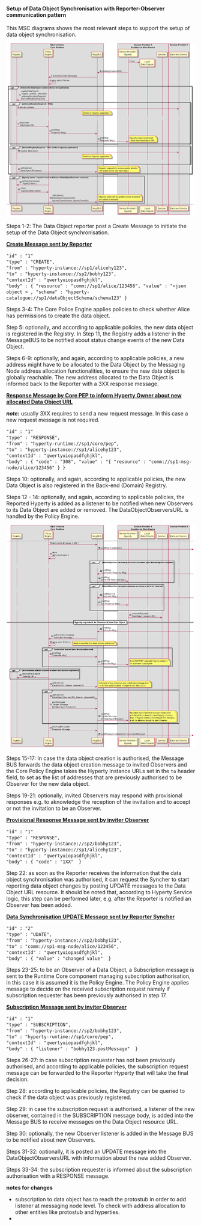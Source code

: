 #### Setup of Data Object Synchronisation with Reporter-Observer communication pattern

This MSC diagrams shows the most relevant steps to support the setup of data object synchronisation.

![Figure @runtime-basic-create-sync1 Request to create a Sync Data Object](syncher-create.png)

Steps 1-2: The Data Object reporter post a Create Message to initiate the setup of the Data Object synchronisation.

**[Create Message sent by Reporter](https://github.com/reTHINK-project/architecture/tree/master/docs/datamodel/message#createmessagebody)**

```
"id" : "1"
"type" : "CREATE",
"from" : "hyperty-instance://sp1/alicehy123",
"to" : "hyperty-instance://sp2/bobhy123",
"contextId" : "qwertyuiopasdfghjkl",
"body" : { "resource" : "comm://sp1/alice/123456", "value" : "<json object > , "schema" : "hyperty-catalogue://sp1/dataObjectSchema/schema123" }
```

Steps 3-4: The Core Police Engine applies policies to check whether Alice has permissions to create the data object.

Step 5: optionally, and according to applicable policies, the new data object is registered in the Registry. In Step 11, the Registry adds a listener in the MessageBUS to be notified about status change events of the new Data Object.

Steps 6-9: optionally, and again, according to applicable policies, a new address might have to be allocated to the Data Object by the Messaging Node address allocation functionalities, to ensure the new data object is globally reachable. The new address allocated to the Data Object is informed back to the Reporter with a 3XX response message.

**[Response Message by Core PEP to inform Hyperty Owner about new allocated Data Object URL](https://github.com/reTHINK-project/architecture/tree/master/docs/datamodel/message#createmessagebody)**

***note:*** usually 3XX requires to send a new request message. In this case a new request message is not required.

```
"id" : "1"
"type" : "RESPONSE",
"from" : "hyperty-runtime://sp1/core/pep",
"to" : "hyperty-instance://sp1/alicehy123",
"contextId" : "qwertyuiopasdfghjkl",
"body" : { "code" : "308", "value" : "{ "resource" : "comm://sp1-msg-node/alice/123456" } }
```

Steps 10: optionally, and again, according to applicable policies, the new Data Object is also registered in the Back-end (Domain) Registry.

Steps 12 - 14: optionally, and again, according to applicable policies, the Reported Hyperty is added as a listener to be notified when new Observers to its Data Object are added or removed. The DataObjectObserversURL is handled by the Policy Engine.

![Figure @runtime-basic-create-sync2 Data Object synchronisation is authorised and Observers added ](syncher-create_001.png)

Steps 15-17: In case the data object creation is authorised, the Message BUS forwards the data object creation message to invited Observers and the Core Policy Engine takes the Hyperty Instance URLs set in the `to` header field, to set as the list of addresses that are previously authorised to be Observer for the new data object.

Steps 19-21: optionally, invited Observers may respond with provisional responses e.g. to aknowledge the reception of the invitation and to accept or not the invitation to be an Observer.

**[Provisional Response Message sent by inviter Observer](https://github.com/reTHINK-project/architecture/tree/master/docs/datamodel/message#responsemessagebody)**

```
"id" : "1"
"type" : "RESPONSE",
"from" : "hyperty-instance://sp2/bobhy123",
"to" : "hyperty-instance://sp1/alicehy123",
"contextId" : "qwertyuiopasdfghjkl",
"body" : { "code" : "1XX"  }
```

Step 22: as soon as the Reporter receives the information that the data object synchronisation was authorised, it can request the Syncher to start reporting data object changes by posting UPDATE messages to the Data Object URL resource. It should be noted that, according to Hyperty Service logic, this step can be performed later, e.g. after the Reporter is notified an Observer has been added.

**[Data Synchronisation UPDATE Message sent by Reporter Syncher](https://github.com/reTHINK-project/architecture/tree/master/docs/datamodel/message#updatenmessagebody)**

```
"id" : "2"
"type" : "UDATE",
"from" : "hyperty-instance://sp2/bobhy123",
"to" : "comm://sp1-msg-node/alice/123456",
"contextId" : "qwertyuiopasdfghjkl",
"body" : { "value" : "changed value"  }
```

Steps 23-25: to be an Observer of a Data Object, a Subscription message is sent to the Runtime Core component managing subscription authorisation, in this case it is assumed it is the Policy Engine. The Policy Engine applies message to decide on the received subscription request namely if subscription requester has been previously authorised in step 17.

**[Subscription Message sent by inviter Observer](https://github.com/reTHINK-project/architecture/tree/master/docs/datamodel/message#subscriptionmessagebody)**

```
"id" : "1"
"type" : "SUBSCRIPTION",
"from" : "hyperty-instance://sp2/bobhy123",
"to" : "hyperty-runtime://sp1/core/pep",
"contextId" : "qwertyuiopasdfghjkl",
"body" : { "listener" : "bobhy123.postMessage"  }
```

Steps 26-27: in case subscription requester has not been previously authorised, and according to applicable policies, the subscription request message can be forwarded to the Reporter Hyperty that will take the final decision.

Step 28: according to applicable policies, the Registry can be queried to check if the data object was previously registered.

Step 29: in case the subscription request is authorised, a listener of the new observer, contained in the SUBSCRIPTION message body, is added into the Message BUS to receive messages on the Data Object resource URL.

Step 30: optionally, the new Observer listener is added in the Message BUS to be notified about new Observers.

Steps 31-32: optionally, it is posted an UPDATE message into the DataObjectObserversURL with information about the new added Observer.

Steps 33-34: the subscription requester is informed about the subscription authorisation with a RESPONSE message.

**notes for changes**

-	subscription to data object has to reach the protostub in order to add listener at messaging node level. To check with address allocation to other entities like protostub and hyperties.
-
